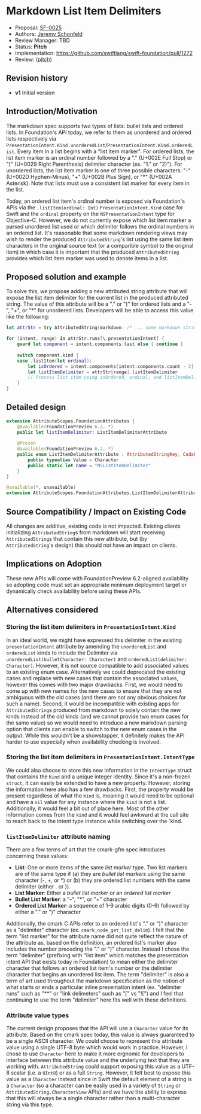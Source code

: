 # Markdown List Item Delimiters

* Proposal: [SF-0025](0025-markdown-list-delimiters.md)
* Authors: [Jeremy Schonfeld](https://github.com/jmschonfeld)
* Review Manager: TBD
* Status: **Pitch**
* Implementation: https://github.com/swiftlang/swift-foundation/pull/1272
* Review: ([pitch](https://forums.swift.org/t/pitch-markdown-list-delimiters/79174))

## Revision history

* **v1** Initial version

## Introduction/Motivation

The markdown spec supports two types of lists: bullet lists and ordered lists. In Foundation's API today, we refer to them as unordered and ordered lists respectively via `PresentationIntent.Kind.unorderedList`/`PresentationIntent.Kind.orderedList`. Every item in a list begins with a "list item marker". For ordered lists, the list item marker is an ordinal number followed by a "." (U+002E Full Stop) or ")" (U+0029 Right Parenthesis) delimiter character (ex. "1." or "2)"). For unordered lists, the list item marker is one of three possible characters: "-" (U+002D Hyphen-Minus), "+" (U+002B Plus Sign), or "*" (U+002A Asterisk). Note that lists must use a consistent list marker for every item in the list.

Today, an ordered list item's ordinal number is exposed via Foundation's APIs via the `.listItem(ordinal: Int)` `PresentationIntent.Kind` case for Swift and the `ordinal` property on the `NSPresentationIntent` type for Objective-C. However, we do not currently expose which list item marker a parsed unordered list used or which delimiter follows the ordinal numbers in an ordered list. It's reasonable that some markdown rendering views may wish to render the produced `AttributedString`'s list using the same list item characters in the original source text (or a comparible symbol to the original item) in which case it is important that the produced `AttributedString` provides which list item marker was used to denote items in a list.

## Proposed solution and example

To solve this, we propose adding a new attributed string attribute that will expose the list item delimiter for the current list in the produced attributed string. The value of this attribute will be a "." or ")" for ordered lists and a "-", "+", or "*" for unordered lists. Developers will be able to access this value like the following:

```swift
let attrStr = try AttributedString(markdown: /* ... some markdown string ... */)

for (intent, range) in attrStr.runs[\.presentationIntent] {
    guard let component = intent.components.last else { continue }
    
    switch component.kind {
    case .listItem(let ordinal):
        let isOrdered = intent.components[intent.components.count - 2] == .orderedList
        let listItemDelimiter = attrStr[range].listItemDelimiter
        // Process list item using isOrdered, ordinal, and listItemDelimiter...
    }
}
```

## Detailed design

```swift
extension AttributeScopes.FoundationAttributes {
    @available(FoundationPreview 6.2, *)
    public let listItemDelimiter: ListItemDelimiterAttribute
    
    @frozen
    @available(FoundationPreview 6.2, *)
    public enum ListItemDelimiterAttribute : AttributedStringKey, CodableAttributedStringKey, ObjectiveCConvertibleAttributedStringKey {
        public typealias Value = Character
        public static let name = "NSListItemDelimiter"
    }
}

@available(*, unavailable)
extension AttributeScopes.FoundationAttributes.ListItemDelimiterAttribute : Sendable {}
```

## Source Compatibility / Impact on Existing Code

All changes are additive, existing code is not impacted. Existing clients initializing `AttributedString`s from markdown will start receiving `AttributedString`s that contain this new attribute, but (by `AttributedString`'s design) this should not have an impact on clients.

## Implications on Adoption

These new APIs will come with FoundationPreview 6.2-aligned availability so adopting code must set an appropriate minimum deployment target or dynamically check availability before using these APIs.

## Alternatives considered

### Storing the list item delimiters in `PresentationIntent.Kind`

In an ideal world, we might have expressed this delimiter in the existing `presentationIntent` attribute by amending the `unorderedList` and `orderedList` kinds to include the Delimiter via `unorderedList(bulletCharacter: Character)` and `orderedList(delimiter: Character)`. However, it is not source compatible to add associated values to an existing enum case. Alternatively we could deprecated the existing cases and replace with new cases that contain the associated values, however this comes with two major drawbacks. First, we would need to come up with new names for the new cases to ensure that they are not ambiguous with the old cases (and there are not any obvious choices for such a name). Second, it would be incompatible with existing apps for `AttributedString`s produced from markdown to solely contain the new kinds instead of the old kinds (and we cannot provide two enum cases for the same value) so we would need to introduce a new markdown parsing option that clients can enable to switch to the new enum cases in the output. While this wouldn't be a showstopper, it definitely makes the API harder to use especially when availability checking is involved.

### Storing the list item delimiters in `PresentationIntent.IntentType`

We could also choose to store this new information in the `IntentType` struct that contains the `Kind` and a unique integer identity. Since it's a non-frozen `struct`, it can easily be extended to have a new property. However, storing the information here also has a few drawbacks. First, the property would be present regardless of what the `Kind` is, meaning it would need to be optional and have a `nil` value for any instance where the `kind` is not a list. Additionally, it would feel a bit out of place here. Most of the other information comes from the `kind` and it would feel awkward at the call site to reach back to the intent type instance while switching over the `kind.

### `listItemDelimiter` attribute naming

There are a few terms of art that the cmark-gfm spec introduces concerning these values:

- **List**: One or more items of the same *list marker* type. Two list markers are of the same type if (a) they are *bullet list markers* using the same character (-, +, or *) or (b) they are ordered list numbers with the same delimiter (either . or )).
- **List Marker**: Either a *bullet list marker* or an *ordered list marker*
- **Bullet List Marker**: a "-", "*", or "+" character
- **Ordered List Marker**: a sequence of 1-9 arabic digits (0-9) followed by either a "." or ")" character

Additionally, the cmark C APIs refer to an ordered list's "." or ")" character as a "delimiter" character (ex. `cmark_node_get_list_delim`). I felt that the term "list marker" for the attribute name did not quite reflect the nature of the attribute as, based on the definition, an ordered list's marker also includes the number preceding the "." or ")" character. Instead I chose the term "delimiter" (prefixing with "list item" which matches the presentation intent API that exists today in Foundation) to mean either the delimiter character that follows an ordered list item's number or the delimiter character that begins an unordered list item. The term "delimiter" is also a term of art used throughout the markdown specification as the notion of what starts or ends a particular inline presentation intent (ex. "delimiter runs" such as "**" or "link delimeters" such as "[" vs "![") and I feel that continuing to use the term "delimiter" here fits well with these definitions.

### Attribute value types

The current design proposes that the API will use a `Character` value for its attribute. Based on the cmark spec today, this value is always guaranteed to be a single ASCII character. We could choose to represent this attribute value using a single UTF-8 byte which would work in practice. However, I chose to use `Character` here to make it more ergnomic for developers to interface between this attribute value and the underlying text that they are working with. `AttributedString` could support exposing this value as a UTF-8 scalar (i.e. a `UInt8`) or as a full `String`. However, it felt best to expose this value as a `Character` instead since in Swift the default element of a string is a `Character` (so a character can be easily used in a variety of `String` or `AttributedString.CharacterView` APIs) and we have the ability to express that this will always be a single character rather than a multi-character string via this type.
